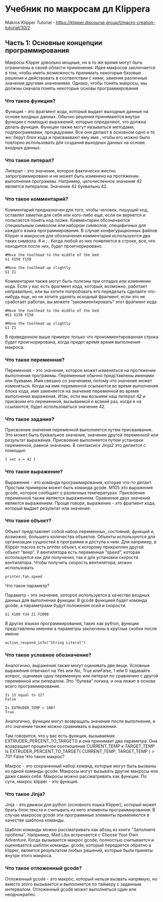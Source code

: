 # Учебник по макросам дл Klippera
Makros Klipper Tutorial - https://klipper.discourse.group/t/macro-creation-tutorial/30/2


## Часть 1: Основные концепции программирования

Макросы Klipper довольно мощные, но в то же время могут быть ограничены в своей
области применения. Идея макросов заключается в том, чтобы иметь возможность принимать некоторые базовые решения и действовать
в соответствии с ними, заменяя различные значения другими значениями. Однако, чтобы понять макросы,
мы должны сначала понять некоторые основы программирования

### Что такое функция?

Функция - это фрагмент кода, который выдает выходные данные на основе входных данных. Обычно
решения принимаются внутри функции с помощью выражений, которые определяют, что должна делать
функция. Функции также могут называться методами, подпрограммами, процедурами.
Все они делают в основном одно и то же: берут блок кода и присваивают ему имя
, чтобы его можно было повторно использовать для создания выходных данных на основе входных данных.

### Что такое литерал?

Литерал - это значение, которое фактически жестко запрограммировано и не может быть изменено
на протяжении выполнения программы. Например, целочисленное значение 42 является
литералом. Значение 42 буквально 42.

### Что такое комментарий?

Комментарий предназначен для того, чтобы человек, пишущий код, оставлял
заметки для себя или кого-либо еще, если он вернется и попытается понять
код позже. Комментарии обозначаются специальным символом или набором символов,
специфичных для каждого языка программирования. В случае конфигурационных файлов Klipper и
макросов для обозначения комментария используются два таких символа. # и ; . Когда
любой из них появляется в строке, все, что находится после них, будет проигнорировано.

	#Move the toolhead to the middle of the bed
	G1 X150 Y150
	
	#Move the toolhead up slightly
	G1 Z1
Комментарии также могут быть полезны при отладке или изменении кода. Если у вас
есть фрагмент кода, который, возможно, работает неправильно, или вы хотите попробовать его переделать
сделайте что-нибудь еще, но не хотите удалять исходный фрагмент, если это не сработает
работая, вы можете “закомментировать” этот фрагмент кода

	#Move the toolhead to the middle of the bed
	#G1 X150 Y150
	
	#Move the toolhead up slightly
	G1 Z1
В приведенном выше примере только что прокомментированная строка будет проигнорирована, когда придет время
время выполнения макроса.

### Что такое переменная?

Переменная - это значение, которое может изменяться на протяжении выполнения программы.
Переменные обычно представлены именами или буквами. Имя связано
со значением, потому что значение может изменяться. Когда на имя переменной ссылаются
во время выполнения блока кода, имя заменяется на
значение переменной во время выполнения выражения. Итак, если мы возьмем
наш литерал 42 и присвоим его переменной, вызываемой e всякий раз, когда e на
ссылаются, будет использоваться значение 42.

### Что такое задание?

Присвоение значения переменной выполняется путем присваивания. Это может быть буквальное значение,
значение другой переменной или результат выражения. Присвоение выполняется путем
установки переменной, равной значению. В синтаксисе Jinja2 это делается с помощью

	{ set x = 42 }
 
### Что такое выражение?

Выражение - это команда программирования, которая что-то делает. Простым примером
может быть команда gcode. M105 это выражение gcode, которое сообщает о различных
температурах. Присвоение переменной также является выражением. Сравнение
двух значений является выражением. Проще говоря, выражение - это фрагмент кода,
который выдает результат или значение.

### Что такое объект?

Объект представляет собой набор переменных, состояний, функций и, возможно, большего количества
объектов. Объекты используются для организации сущностей в программе и доступа к ним. Для
например, в Klipper macros есть printer объект, к которому прикреплен другой
объект “веер”. У вентилятора есть переменная “speed”, которая используется
как для получения, так и для установки скорости вентилятора. Чтобы получить скорость вентилятора, можно использовать

	printer.fan.speed 
Что такое параметр?

Параметр - это значение, которое используется в качестве входных данных для выполнения
функции. В gcode функцией будет команда gcode, а
параметрами будут положения осей и скорости.

	G1 X100 Y24 Z1 F2000
В других языках программирования, таких как python, функции представлены именем
а параметры заключены в круглые скобки после имени.

	action_respond_info("String Literal")
### Что такое условное обозначение?

Аналогично, выражения также могут оценивать две вещи. Условные выражения отвечают на
Yes или No, True илиFalse, 1 или 0 задавайте вопрос, оценивая одну переменную или литерал
по сравнению с другой переменной или литералом. Это “булева” логика, и она лежит в
основе всего программирования.

	Is 15 equal to 12? 
	False

	Is EXTRUDER_TEMP > 100?
	True
Аналогично, функции могут возвращать значение после выполнения, и это значение также можно
сравнивать в выражении.

Там говорится, что у вас есть функция, вызываемая EXTRUDER_PERCENT_TO_TARGET() и она принимает
два параметра. Она возвращает процентное соотношение CURRENT_TEMP к TARGET_TEMP
Is EXTRUDER_PERCENT_TO_TARGET( CURRENT_TEMP, TARGET_TEMP ) > 70? False
Что такое макрос?

Макрос - это сохраненный набор команд, которые могут быть вызваны из одной
команды gcode. Макросы могут вызывать другие макросы или даже самих себя. Макросы можно
рассматривать как функции. По сути, макрос klipper - это
функция.

### Что такое Jinja?

Jinja - это движок для python (основного языка Klipper), который может
брать блок текста и считывать из него элементы программирования. В случае
макросов gcode эти программные элементы применяются в качестве шаблона команды.

Шаблон команды можно рассматривать как абзац из книги "Заполните пробелы".
Например, Mad Libs встречается с Choose Your Own Adventure. Когда вызывается макрос gcode,
полностью считывается и оценивается шаблон команды. gcode, который
передается обратно в klipper, является результатом любых решений, которые были приняты
внутри этого макроса.

### Что такое отложенный gcode?

Отложенный gcode - это макрос, который нельзя вызвать напрямую, но вместо этого вызывается
и выполняется по таймеру с заданным интервалом. Отложенный gcode может выполняться один или
неоднократно.

